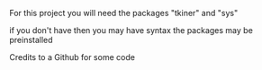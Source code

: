 For this project you will need the packages "tkiner" and "sys"

if you don't have then you may have syntax the packages may be preinstalled

Credits to a Github for some code
